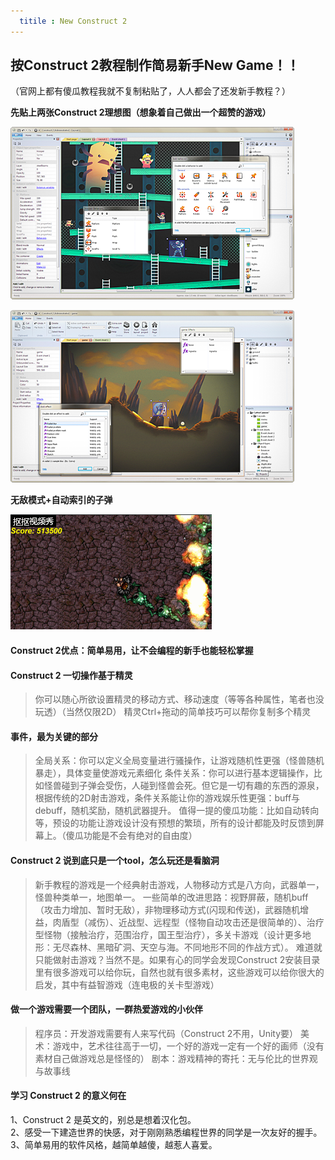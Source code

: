 ```yaml
---
  titile : New Construct 2
---
```

## 按Construct 2教程制作简易新手New Game！！

（官网上都有傻瓜教程我就不复制粘贴了，人人都会了还发新手教程？）

**先贴上两张Construct 2理想图（想象着自己做出一个超赞的游戏）**

![](https://raw.githubusercontent.com/zhangzhanbang/homework/gh-pages/images/construct%202.png)

![](https://raw.githubusercontent.com/zhangzhanbang/homework/gh-pages/images/cs2-01.png)

**无敌模式+自动索引的子弹**

![](https://raw.githubusercontent.com/zhangzhanbang/homework/gh-pages/images/aaa.gif)

#### Construct 2优点：简单易用，让不会编程的新手也能轻松掌握

#### Construct 2 一切操作基于精灵

>你可以随心所欲设置精灵的移动方式、移动速度（等等各种属性，笔者也没玩透）（当然仅限2D）
>精灵Ctrl+拖动的简单技巧可以帮你复制多个精灵

#### 事件，最为关键的部分

>全局关系：你可以定义全局变量进行骚操作，让游戏随机性更强（怪兽随机暴走），具体变量使游戏元素细化
>条件关系：你可以进行基本逻辑操作，比如怪兽碰到子弹会受伤，人碰到怪兽会死。但它是一切有趣的东西的源泉，根据传统的2D射击游戏，条件关系能让你的游戏娱乐性更强：buff与debuff，随机奖励，随机武器提升。
>值得一提的傻瓜功能：比如自动转向等，预设的功能让游戏设计没有预想的繁琐，所有的设计都能及时反馈到屏幕上。（傻瓜功能是不会有绝对的自由度）

#### Construct 2 说到底只是一个tool，怎么玩还是看脑洞

>新手教程的游戏是一个经典射击游戏，人物移动方式是八方向，武器单一，怪兽种类单一，地图单一。
>一些简单的改进思路：视野屏蔽，随机buff（攻击力增加、暂时无敌），非物理移动方式(闪现和传送)，武器随机增益，肉盾型（减伤）、近战型、远程型（怪物自动攻击还是很简单的）、治疗型怪物（接触治疗，范围治疗，国王型治疗），多关卡游戏（设计更多地形：无尽森林、黑暗矿洞、天空与海。不同地形不同的作战方式）。
>难道就只能做射击游戏？当然不是。如果有心的同学会发现Construct 2安装目录里有很多游戏可以给你玩，自然也就有很多素材，这些游戏可以给你很大的启发，其中有益智游戏（连电极的关卡型游戏）

#### 做一个游戏需要一个团队，一群热爱游戏的小伙伴
>程序员：开发游戏需要有人来写代码（Construct 2不用，Unity要）
>美术：游戏中，艺术往往高于一切，一个好的游戏一定有一个好的画师（没有素材自己做游戏总是怪怪的）
>剧本：游戏精神的寄托：无与伦比的世界观与故事线

#### 学习 Construct 2 的意义何在
1、Construct 2 是英文的，别总是想着汉化包。 <br/>
2、感受一下建造世界的快感，对于刚刚熟悉编程世界的同学是一次友好的握手。 <br/>
3、简单易用的软件风格，越简单越傻，越惹人喜爱。 <br/>
